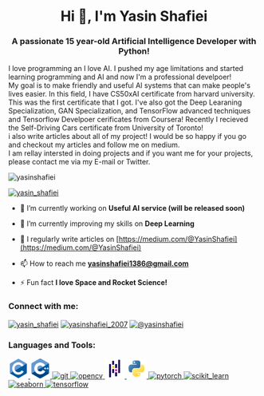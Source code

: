 <h1 align="center">Hi 👋, I'm Yasin Shafiei</h1>
<h3 align="center">A passionate 15 year-old Artificial Intelligence Developer with Python!</h3>
I love programming an I love AI. I pushed my age limitations and started learning programming and AI and now I'm a professional develpoer! <br>
My goal is to make friendly and useful AI systems that can make people's lives easier. 
In this field, I have CS50xAI certificate from harvard university. This was the first certificate that I got.
I've also got the Deep Learaning Specialization, GAN Specialization, and TensorFlow advanced techniques and Tensorflow Develpoer cerificates from Coursera! 
Recently I recieved the Self-Driving Cars certificate from University of Toronto! <br>
i also write articles about all of my project! I would be so happy if you go and checkout my articles and follow me on medium. <br>
I am rellay intersted in doing projects and if you want me for your projects, please contact me via my E-mail or Twitter. <br>

<p align="left"> <img src="https://komarev.com/ghpvc/?username=yasinshafiei&label=Profile%20views&color=0e75b6&style=flat" alt="yasinshafiei" /> </p>

<p align="left"> <a href="https://twitter.com/yasin_shafiei" target="blank"><img src="https://img.shields.io/twitter/follow/yasin_shafiei?logo=twitter&style=for-the-badge" alt="yasin_shafiei" /></a> </p>

- 🔭 I’m currently working on **Useful AI service (will be released soon)**

- 🌱 I’m currently improving my skills on **Deep Learning**

- 📝 I regularly write articles on [https://medium.com/@YasinShafiei](https://medium.com/@YasinShafiei)

- 📫 How to reach me **yasinshafiei1386@gmail.com**

- ⚡ Fun fact **I love Space and Rocket Science!**

<h3 align="left">Connect with me:</h3>
<p align="left">
<a href="https://twitter.com/yasin_shafiei" target="blank"><img align="center" src="https://raw.githubusercontent.com/rahuldkjain/github-profile-readme-generator/master/src/images/icons/Social/twitter.svg" alt="yasin_shafiei" height="30" width="40" /></a>
<a href="https://instagram.com/yasinshafiei_2007" target="blank"><img align="center" src="https://raw.githubusercontent.com/rahuldkjain/github-profile-readme-generator/master/src/images/icons/Social/instagram.svg" alt="yasinshafiei_2007" height="30" width="40" /></a>
<a href="https://medium.com/@yasinshafiei" target="blank"><img align="center" src="https://raw.githubusercontent.com/rahuldkjain/github-profile-readme-generator/master/src/images/icons/Social/medium.svg" alt="@yasinshafiei" height="30" width="40" /></a>
</p>

<h3 align="left">Languages and Tools:</h3>
<p align="left"> <a href="https://www.cprogramming.com/" target="_blank" rel="noreferrer"> <img src="https://raw.githubusercontent.com/devicons/devicon/master/icons/c/c-original.svg" alt="c" width="40" height="40"/> </a> <a href="https://www.w3schools.com/cpp/" target="_blank" rel="noreferrer"> <img src="https://raw.githubusercontent.com/devicons/devicon/master/icons/cplusplus/cplusplus-original.svg" alt="cplusplus" width="40" height="40"/> </a> <a href="https://git-scm.com/" target="_blank" rel="noreferrer"> <img src="https://www.vectorlogo.zone/logos/git-scm/git-scm-icon.svg" alt="git" width="40" height="40"/> </a> <a href="https://opencv.org/" target="_blank" rel="noreferrer"> <img src="https://www.vectorlogo.zone/logos/opencv/opencv-icon.svg" alt="opencv" width="40" height="40"/> </a> <a href="https://pandas.pydata.org/" target="_blank" rel="noreferrer"> <img src="https://raw.githubusercontent.com/devicons/devicon/2ae2a900d2f041da66e950e4d48052658d850630/icons/pandas/pandas-original.svg" alt="pandas" width="40" height="40"/> </a> <a href="https://www.python.org" target="_blank" rel="noreferrer"> <img src="https://raw.githubusercontent.com/devicons/devicon/master/icons/python/python-original.svg" alt="python" width="40" height="40"/> </a> <a href="https://pytorch.org/" target="_blank" rel="noreferrer"> <img src="https://www.vectorlogo.zone/logos/pytorch/pytorch-icon.svg" alt="pytorch" width="40" height="40"/> </a> <a href="https://scikit-learn.org/" target="_blank" rel="noreferrer"> <img src="https://upload.wikimedia.org/wikipedia/commons/0/05/Scikit_learn_logo_small.svg" alt="scikit_learn" width="40" height="40"/> </a> <a href="https://seaborn.pydata.org/" target="_blank" rel="noreferrer"> <img src="https://seaborn.pydata.org/_images/logo-mark-lightbg.svg" alt="seaborn" width="40" height="40"/> </a> <a href="https://www.tensorflow.org" target="_blank" rel="noreferrer"> <img src="https://www.vectorlogo.zone/logos/tensorflow/tensorflow-icon.svg" alt="tensorflow" width="40" height="40"/> </a> </p>
